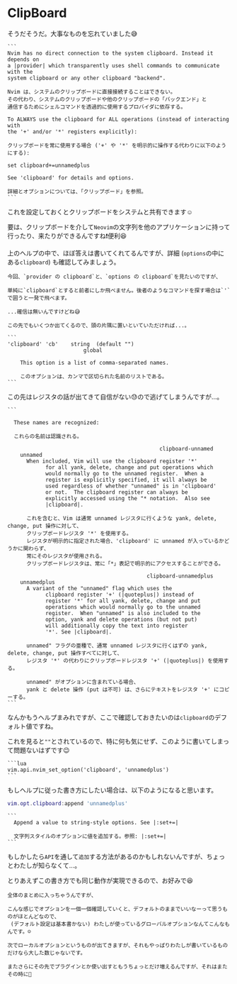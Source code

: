 # ClipBoard

そうだそうだ。大事なものを忘れていました😅

~~~admonish info title=":h clipboard"
```
Nvim has no direct connection to the system clipboard. Instead it depends on
a |provider| which transparently uses shell commands to communicate with the
system clipboard or any other clipboard "backend".

Nvim は、システムのクリップボードに直接接続することはできない。
その代わり、システムのクリップボードや他のクリップボードの「バックエンド」と
通信するためにシェルコマンドを透過的に使用するプロバイダに依存する。

To ALWAYS use the clipboard for ALL operations (instead of interacting with
the '+' and/or '*' registers explicitly):  

クリップボードを常に使用する場合 ('+' や '*' を明示的に操作する代わりに以下のようにする):

set clipboard+=unnamedplus

See 'clipboard' for details and options.

詳細とオプションについては、「クリップボード」を参照。
```
~~~

これを設定しておくとクリップボードをシステムと共有できます☺️

要は、クリップボードを介して`Neovim`の文字列を他のアプリケーションに持って行ったり、来たりができるんですね❗便利😆

上のヘルプの中で、ほぼ答えは書いてくれてるんですが、詳細 (`options`の中にある`clipboard`) も確認してみましょう。

```admonish tip
今回、`provider の clipboard`と、`options の clipboard`を見たいのですが、

単純に`clipboard`とすると前者にしか飛べません。後者のようなコマンドを探す場合は`'`で囲うと一発で飛べます。

...確信は無いんですけどね😅

この先でもいくつか出てくるので、頭の片隅に置いといていただければ...。
```

~~~admonish info title=":h 'clipboard'"
```
'clipboard' 'cb'	string	(default "")
			            global

    This option is a list of comma-separated names.

    このオプションは、カンマで区切られた名前のリストである。
```
~~~

この先はレジスタの話が出てきて自信がない😓ので逃げてしまうんですが...。

~~~admonish info title="unnamed / unnamedplus" collapsible=true
```

  These names are recognized:

  これらの名前は認識される。

						                        clipboard-unnamed
	unnamed
      When included, Vim will use the clipboard register '*'
			for all yank, delete, change and put operations which
			would normally go to the unnamed register.  When a
			register is explicitly specified, it will always be
			used regardless of whether "unnamed" is in 'clipboard'
			or not.  The clipboard register can always be
			explicitly accessed using the "* notation.  Also see
			|clipboard|.

      これを含むと、Vim は通常 unnamed レジスタに行くような yank, delete, change, put 操作に対して、
      クリップボードレジスタ '*' を使用する。
      レジスタが明示的に指定された場合、'clipboard' に unnamed が入っているかどうかに関わらず、
      常にそのレジスタが使用される。 
      クリップボードレジスタは、常に「*」表記で明示的にアクセスすることができる。

						                    clipboard-unnamedplus
	unnamedplus
      A variant of the "unnamed" flag which uses the
			clipboard register '+' (|quoteplus|) instead of
			register '*' for all yank, delete, change and put
			operations which would normally go to the unnamed
			register.  When "unnamed" is also included to the
			option, yank and delete operations (but not put)
			will additionally copy the text into register
			'*'. See |clipboard|.

      unnamed" フラグの亜種で、通常 unnamed レジスタに行くはずの yank, delete, change, put 操作すべてに対して、
      レジスタ '*' の代わりにクリップボードレジスタ '+' (|quoteplus|) を使用する。

      unnamed" がオプションに含まれている場合、
      yank と delete 操作 (put は不可) は、さらにテキストをレジスタ '+' にコピーする。
```
~~~

なんかもうヘルプまみれですが、ここで確認しておきたいのは`clipboard`のデフォルト値ですね。

これを見ると`""`とされているので、特に何も気にせず、このように書いてしまって問題ないはずです😉

~~~admonish example title="options.lua"
```lua
vim.api.nvim_set_option('clipboard', 'unnamedplus')
```
~~~

もしヘルプに従った書き方にしたい場合は、以下のようになると思います。

```lua
vim.opt.clipboard:append 'unnamedplus'
```

~~~admonish info title=":h vim.opt:append()"
```
  Append a value to string-style options. See |:set+=|

  文字列スタイルのオプションに値を追加する。参照: |:set+=|
```
~~~

もしかしたら`API`を通して`追加`する方法があるのかもしれないんですが、ちょっとわたしが知らなくて...。

とりあえずこの書き方でも同じ動作が実現できるので、お好みで😆

```admonish success
全体のまとめに入っちゃうんですが、

こんな感じでオプションを一個一個確認していくと、デフォルトのままでいいなーって思うものがほとんどなので、
 (デフォルト設定は基本書かない) わたしが使っているグローバルオプションなんてこんなもんです。☺️

次でローカルオプションというものが出てきますが、それもやっぱりわたしが書いているものだけなら大した数じゃないです。

またさらにその先でプラグインとか使い出すともうちょっとだけ増えるんですが、それはまたその時に🤗
```
